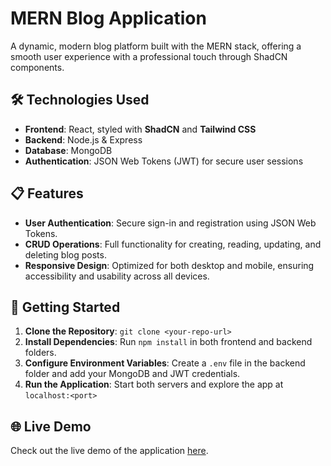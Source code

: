 # MERN Blog Application

A dynamic, modern blog platform built with the MERN stack, offering a smooth user experience with a professional touch through ShadCN components.

## 🛠 Technologies Used
- **Frontend**: React, styled with **ShadCN** and **Tailwind CSS**
- **Backend**: Node.js & Express
- **Database**: MongoDB
- **Authentication**: JSON Web Tokens (JWT) for secure user sessions

## 📋 Features
- **User Authentication**: Secure sign-in and registration using JSON Web Tokens.
- **CRUD Operations**: Full functionality for creating, reading, updating, and deleting blog posts.
- **Responsive Design**: Optimized for both desktop and mobile, ensuring accessibility and usability across all devices.
  
## 🚀 Getting Started
1. **Clone the Repository**: `git clone <your-repo-url>`
2. **Install Dependencies**: Run `npm install` in both frontend and backend folders.
3. **Configure Environment Variables**: Create a `.env` file in the backend folder and add your MongoDB and JWT credentials.
4. **Run the Application**: Start both servers and explore the app at `localhost:<port>`

## 🌐 Live Demo
Check out the live demo of the application [here]((https://mern-blog-1-gwc0.onrender.com/)>).
